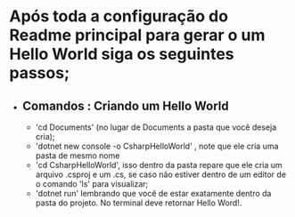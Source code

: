 # Após toda a configuração do Readme principal para gerar o um Hello World siga os seguintes passos;

- ## Comandos : Criando um Hello World
  - 'cd Documents' (no lugar de Documents a pasta que você deseja cria);
  - 'dotnet new console -o CsharpHelloWorld' , note que ele cria uma pasta de mesmo nome
  - 'cd CsharpHelloWorld',  isso dentro da pasta repare que ele cria um arquivo .csproj e um .cs, se caso não estiver dentro de um editor de o comando 'ls' para visualizar;
  - 'dotnet run' lembrando que você de estar exatamente dentro da pasta do projeto. No terminal deve retornar Hello Word!.
